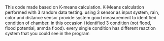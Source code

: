 This code made based on K-means calculation. 
K-Means calculation performed with 3 random data testing.
using 3 sensor as input system,  rain, color and distance sensor provide system good measurement to identified condition of chamber.
in this occasion i identified 3 condition (not flood, flood potential, anmda flood).
every single condition has different reaction system that you could see in the program

